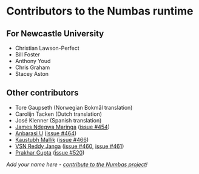 # Contributors to the Numbas runtime

## For Newcastle University

* Christian Lawson-Perfect
* Bill Foster
* Anthony Youd
* Chris Graham
* Stacey Aston

## Other contributors

* Tore Gaupseth (Norwegian Bokmål translation)
* Carolijn Tacken (Dutch translation)
* José Klenner (Spanish translation)
* [James Ndegwa Maringa](https://github.com/wandeg) ([issue #454](https://github.com/numbas/Numbas/issues/454))
* [Anbarasi U](https://github.com/anbarasiu) ([issue #464](https://github.com/numbas/Numbas/issues/464))
* [Kaustubh Mallik](https://github.com/kaustubhmallik) ([issue #466](https://github.com/numbas/Numbas/issues/466))
* [VSN Reddy Janga](https://github.com/janga1997) ([issue #460](https://github.com/numbas/Numbas/issues/460), [issue #461](https://github.com/numbas/Numbas/issues/461))
* [Prakhar Gupta](https://github.com/prakharcipher) ([issue #520](https://github.com/numbas/Numbas/issues/520))

*Add your name here - [contribute to the Numbas project](http://www.numbas.org.uk/contributing-to-numbas/)!*
